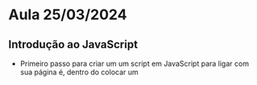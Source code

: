 # Aula 25/03/2024

## Introdução ao JavaScript

- Primeiro passo para criar um um script em JavaScript para ligar com sua página é, dentro do <body> colocar um <script src="NOME DO SEU ARQUIVO">, desta forma ele encontra o seu script.
- JavaScript funciona de forma top down, ou seja, ele vai executar primero todos comandos de cima até chegar ao fim.

### Comandos Javascript

```
    - <script src="nome do arquivo"> -> Para criar uma ligação entre o html e o JavaScript.
    - alert('mensagem') -> Para aparecer uma caixa de mensagem na tela do html. 
    - prompt('mensagem') -> Para deixar o usuário digitar alguma coisa, (pode ser usado para guardar um valor em uma váriavel).
    - let 'nome da variavel' = -> Cria uma váriavel na memória.
    - console.log() -> Escreve no console do navegador
    - Formas de incrementar uma váriavel:
        > - idade = idade + 1
        > - idade += 1
        > - idade++
        >- São 3 formas de escrever a mesma coisa só que diferente
```

### Operadores JavaScript

- Para somar no JavaScript, basta usar o operador de soma '+', pode ser entre números inteiros ou reais, mas lembre-se, caso tente somar um número com uma string(cadeia de caracteres) ele vai concatenar.

- Para diminuir no JavaScript, basta usar o operador de subtração '-'

- Para multiplicar no JavaScript, basta usar o operador de multiplicação '*'

- Para dividir no JavaScript, basta usar o operador de divisão '/'

- Para potenciar no JavaScript, basta usar o operador '**'
